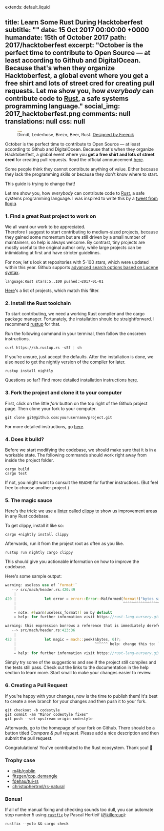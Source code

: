 extends: default.liquid

title:      Learn Some Rust During Hacktoberfest
subtitle: ""
date:       15 Oct 2017 00:00:00 +0000
humandate:  15th of October 2017
path:       2017/hacktoberfest
excerpt:    "October is the perfect time to contribute to Open Source &mdash; at least according to Github and DigitalOcean. Because that's when they organize Hacktoberfest, a global event where you get a free shirt and lots of street cred for creating pull requests. 
Let me show you, how *everybody* can contribute code to [Rust](https://www.rust-lang.org/), a safe systems programming language."
social_img: 2017_hacktoberfest.png
comments: null
translations: null
css: null
---

<figure>
   <div class="loader">
            <object data="/img/posts/2017/hacktoberfest/hacktoberfest.svg" type="image/svg+xml"></object>
            <img class="frozen" src="data:image/png;base64,iVBORw0KGgoAAAANSUhEUgAAAA8AAAAECAMAAABmz5W7AAAAbFBMVEXv5snSjILk2bzh1LjhzLPRtJzj07fw5czy4MSUj31nY1fSyrHw5MTqy6/w27CyxZOcuH7Lq5XOr5jRtJ7ewJLrplZqZllmYlamoIzv0Jzv3rng3rze3brp3b/v5cjo27vo0qnYz7Wtp5Lt5McSWm0rAAAAIUlEQVR42mNhQAVAPuN/JkYY+MrCwAOkkPlggSeyED4DAGyNBDQhu7DfAAAAAElFTkSuQmCC" />
        </div>
  <figcaption>
  Dirndl, Lederhose, Brezn, Beer, Rust.
  <a href="http://www.freepik.com/free-vector/food-and-items-for-the-oktoberfest-festival_911290.htm">Designed by Freepik</a>
  </figcaption>
</figure


October is the perfect time to contribute to Open Source &mdash; at least according to Github and DigitalOcean.
Because that's when they organize Hacktoberfest, a global event where you __get a free shirt and lots of street cred__ for creating pull requests. Read the official announcement [here](https://hacktoberfest.digitalocean.com/).

Some people think they cannot contribute anything of value. Either because they lack the programming skills or because they don't know where to start.

This guide is trying to change that!  

Let me show you, how *everybody* can contribute code to [Rust](https://www.rust-lang.org/), a safe systems programming language.
I was inspired to write this by a [tweet from llogiq](https://twitter.com/llogiq/status/915288482314178560).

### 1. Find a great Rust project to work on

We all want our work to be appreciated.  
Therefore I suggest to start contributing to medium-sized projects, because they gained some momentum but are still driven by a small number of maintainers, so help is always welcome. By contrast, tiny projects are mostly useful to the original author only, while large projects can be intimidating at first and have stricter guidelines.

For now, let's look at repositories with 5-100 stars, which were updated within this year.
Github supports [advanced search options based on Lucene syntax](https://help.github.com/articles/understanding-the-search-syntax/). 

```
language:Rust stars:5..100 pushed:>2017-01-01
```

[Here](https://github.com/search?q=language%3ARust+stars%3A5..100+pushed%3A%3E2017-01-01)'s a list of projects, which match this filter.

### 2. Install the Rust toolchain

To start contributing, we need a working Rust compiler and the cargo package manager.
Fortunately, the installation should be straightforward.
I recommend [rustup](https://rustup.rs/) for that.

Run the following command in your terminal, then follow the onscreen instructions.

```
curl https://sh.rustup.rs -sSf | sh
```

If you're unsure, just accept the defaults.
After the installation is done, we also need to get the nightly version of the compiler for later.

```
rustup install nightly
```

Questions so far? Find more detailed installation instructions [here](http://asquera.de/blog/2017-03-03/setting-up-a-rust-devenv/).

### 3. Fork the project and clone it to your computer

First, click on the little *fork* button on the top right of the Github project page. Then clone your fork to your computer. 

```
git clone git@github.com:yourusername/project.git
```

For more detailed instructions, go [here](https://guides.github.com/activities/forking/).

### 4. Does it build?

Before we start modifying the codebase, we should make sure that it is in a workable state.
The following commands should work right away from inside the project folder.

```
cargo build
cargo test
```

If not, you might want to consult the `README` for further instructions. (But feel free to choose another project.)


### 5. The magic sauce

Here's the trick: we use a [linter](https://en.wikipedia.org/wiki/Lint_(software)) called [clippy](https://github.com/rust-lang-nursery/rust-clippy) to show us improvement areas in any Rust codebase.

To get clippy, install it like so:

```
cargo +nightly install clippy
```

Afterwards, run it from the project root as often as you like.

```
rustup run nightly cargo clippy
```

This should give you actionable information on how to improve the codebase.

Here's some sample output:

```rust
warning: useless use of `format!`
   --> src/mach/header.rs:420:49
    |
420 |             let error = error::Error::Malformed(format!("bytes size is smaller than an Mach-o header"));
    |                                                 ^^^^^^^^^^^^^^^^^^^^^^^^^^^^^^^^^^^^^^^^^^^^^^^^^^^^^^
    |
    = note: #[warn(useless_format)] on by default
    = help: for further information visit https://rust-lang-nursery.github.io/rust-clippy/v0.0.165/index.html#useless_format

warning: this expression borrows a reference that is immediately dereferenced by the compiler
   --> src/mach/header.rs:423:36
    |
423 |             let magic = mach::peek(&bytes, 0)?;
    |                                    ^^^^^^ help: change this to: `bytes`
    |
    = help: for further information visit https://rust-lang-nursery.github.io/rust-clippy/v0.0.165/index.html#needless_borrow
```

Simply try some of the suggestions and see if the project still compiles and the tests still pass.
Check out the links to the documentation in the help section to learn more.
Start small to make your changes easier to review.


### 6. Creating a Pull Request

If you're happy with your changes, now is the time to publish them!
It's best to create a new branch for your changes and then push it to your fork.

```
git checkout -b codestyle
git commit -am "Minor codestyle fixes"
git push --set-upstream origin codestyle
```

Afterwards, go to the homepage of your fork on Github.
There should be a button titled *Compare & pull request*.
Please add a nice description and then submit the pull request.

Congratulations! You've contributed to the Rust ecosystem. Thank you! 🎉

### Trophy case

* [m4b/goblin](https://github.com/m4b/goblin/pull/55)
* [fitzgen/cpp_demangle](https://github.com/fitzgen/cpp_demangle/pull/100)
* [fdehau/tui-rs](https://github.com/fdehau/tui-rs/pull/19)
* [christophertrml/rs-natural](https://github.com/christophertrml/rs-natural/pull/15)

### Bonus!

If all of the manual fixing and checking sounds too dull, you can automate step number 5 using [`rustfix`](https://github.com/killercup/rustfix) by Pascal Hertleif ([@killercup](https://github.com/killercup/)):

```
rustfix --yolo && cargo check
```


